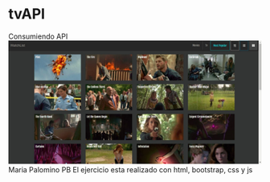 # tvAPI
Consumiendo API
![imagen TV API](https://github.com/MariaP92/tvAPI/blob/master/tvAPI.jpg)
Maria Palomino PB
El ejercicio esta realizado con html, bootstrap, css y js

